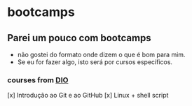 # bootcamps

## Parei um pouco com bootcamps

- não gostei do formato onde dizem o que é bom para mim.
- Se eu for fazer algo, isto será por cursos específicos.

### courses from [DIO](https://www.dio.me/)

 [x] Introdução ao Git e ao GitHub
 [x] Linux + shell script
